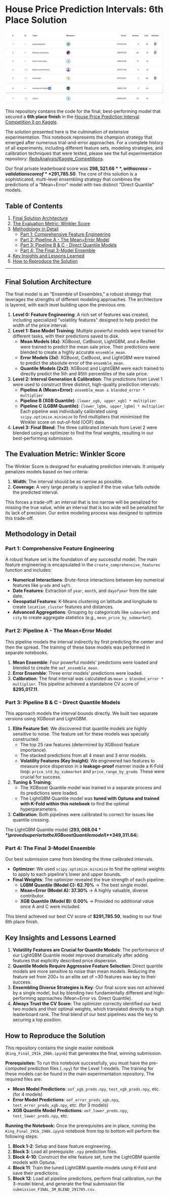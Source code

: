 # House Price Prediction Intervals: 6th Place Solution

<p align="center">
  <img src="Screenshot 2025-07-28 051058.png">
</p>

This repository contains the code for the final, best-performing model that secured a **6th place finish** in the [House Price Prediction Interval Competition II on Kaggle](https://www.kaggle.com/competitions/prediction-interval-competition-ii-house-price/leaderboard).

The solution presented here is the culmination of extensive experimentation. This notebook represents the champion strategy that emerged after numerous trial-and-error approaches. For a complete history of all experiments, including different feature sets, modeling strategies, and calibration techniques that were tested, please see the full experimentation repository: [RedsAnalysis/Kaggle_Competitions](https://github.com/RedsAnalysis/Kaggle_Competitions).

Our final private leaderboard score was **$298,521.66**, with a cross-validation score of **$291,785.50**. The core of this solution is a sophisticated, multi-level ensembling strategy that combines the predictions of a "Mean+Error" model with two distinct "Direct Quantile" models.

## Table of Contents
1. [Final Solution Architecture](#final-solution-architecture)
2. [The Evaluation Metric: Winkler Score](#the-evaluation-metric-winkler-score)
3. [Methodology in Detail](#methodology-in-detail)
    - [Part 1: Comprehensive Feature Engineering](#part-1-comprehensive-feature-engineering)
    - [Part 2: Pipeline A - The Mean+Error Model](#part-2-pipeline-a---the-meanerror-model)
    - [Part 3: Pipeline B & C - Direct Quantile Models](#part-3-pipeline-b--c---direct-quantile-models)
    - [Part 4: The Final 3-Model Ensemble](#part-4-the-final-3-model-ensemble)
4. [Key Insights and Lessons Learned](#key-insights-and-lessons-learned)
5. [How to Reproduce the Solution](#how-to-reproduce-the-solution)

---

## Final Solution Architecture

The final model is an "Ensemble of Ensembles," a robust strategy that leverages the strengths of different modeling approaches. The architecture is layered, with each level building upon the previous one.

1.  **Level 0: Feature Engineering**: A rich set of features was created, including specialized "volatility features" designed to help predict the width of the price interval.
2.  **Level 1: Base Model Training**: Multiple powerful models were trained for different tasks, with their predictions saved to disk.
    -   **Mean Models (4x)**: XGBoost, CatBoost, LightGBM, and a ResNet were trained to predict the mean sale price. Their predictions were blended to create a highly accurate `ensemble_mean`.
    -   **Error Models (3x)**: XGBoost, CatBoost, and LightGBM were trained to predict the absolute error of the `ensemble_mean`.
    -   **Quantile Models (2x2)**: XGBoost and LightGBM were each trained to directly predict the 5th and 95th percentiles of the sale price.
3.  **Level 2: Interval Generation & Calibration**: The predictions from Level 1 were used to construct three distinct, high-quality prediction intervals:
    -   **Pipeline A (Mean+Error)**: `ensemble_mean ± blended_error * multiplier`
    -   **Pipeline B (XGB Quantile)**: `[lower_xgb, upper_xgb] * multiplier`
    -   **Pipeline C (LGBM Quantile)**: `[lower_lgbm, upper_lgbm] * multiplier`
    Each pipeline was individually calibrated using `scipy.optimize.minimize` to find multipliers that minimized the Winkler score on out-of-fold (OOF) data.
4.  **Level 3: Final Blend**: The three calibrated intervals from Level 2 were blended using an optimizer to find the final weights, resulting in our best-performing submission.

## The Evaluation Metric: Winkler Score

The Winkler Score is designed for evaluating prediction intervals. It uniquely penalizes models based on two criteria:
1.  **Width**: The interval should be as narrow as possible.
2.  **Coverage**: A very large penalty is applied if the true value falls outside the predicted interval.

This forces a trade-off: an interval that is too narrow will be penalized for missing the true value, while an interval that is too wide will be penalized for its lack of precision. Our entire modeling process was designed to optimize this trade-off.

## Methodology in Detail

### Part 1: Comprehensive Feature Engineering

A robust feature set is the foundation of any successful model. The main feature engineering is encapsulated in the `create_comprehensive_features` function and includes:
- **Numerical Interactions**: Brute-force interactions between key numerical features like `grade` and `sqft`.
- **Date Features**: Extraction of `year`, `month`, and `dayofyear` from the sale date.
- **Geospatial Features**: K-Means clustering on latitude and longitude to create `location_cluster` features and distances.
- **Advanced Aggregations**: Grouping by categoricals like `submarket` and `city` to create aggregate statistics (e.g., `mean_price_by_submarket`).

### Part 2: Pipeline A - The Mean+Error Model

This pipeline models the interval indirectly by first predicting the center and then the spread. The training of these base models was performed in separate notebooks.
1.  **Mean Ensemble**: Four powerful models' predictions were loaded and blended to create the `oof_ensemble_mean`.
2.  **Error Ensemble**: Three error models' predictions were loaded.
3.  **Calibration**: The final interval was calculated as `mean ± blended_error * multiplier`. This pipeline achieved a standalone CV score of **$295,017.11**.

### Part 3: Pipeline B & C - Direct Quantile Models

This approach models the interval bounds directly. We built two separate versions using XGBoost and LightGBM.
1.  **Elite Feature Set**: We discovered that quantile models are highly sensitive to noise. The feature set for these models was specially constructed:
    - The top 25 raw features (determined by XGBoost feature importance).
    - The stacked predictions from all 4 mean and 3 error models.
    - **Volatility Features (Key Insight)**: We engineered two features to measure price dispersion in a **leakage-proof** manner inside a K-Fold loop: `price_std_by_submarket` and `price_range_by_grade`. These were crucial for success.
2.  **Tuning & Training**:
    - The XGBoost Quantile model was trained in a separate process and its predictions were loaded.
    - The LightGBM Quantile model was **tuned with Optuna and trained with K-Fold within this notebook** to find the optimal hyperparameters.
3.  **Calibration**: Both pipelines were calibrated to correct for issues like quantile crossing.

The LightGBM Quantile model (**$293,068.04**) proved superior to the XGBoost Quantile model (**$349,311.64**).

### Part 4: The Final 3-Model Ensemble

Our best submission came from blending the three calibrated intervals.
- **Optimizer**: We used `scipy.optimize.minimize` to find the optimal weights to apply to each pipeline's lower and upper bounds.
- **Final Weights**: The optimizer revealed the true strength of each pipeline:
    - **LGBM Quantile (Model C): 62.70%** -> The best single model.
    - **Mean+Error (Model A): 37.30%** -> A highly valuable, diverse contributor.
    - **XGB Quantile (Model B): 0.00%** -> Provided no additional value once A and C were included.

This blend achieved our best CV score of **$291,785.50**, leading to our final 6th place finish.

## Key Insights and Lessons Learned

1.  **Volatility Features are Crucial for Quantile Models**: The performance of our LightGBM Quantile model improved dramatically after adding features that explicitly described price dispersion.
2.  **Quantile Models Require Aggressive Feature Selection**: Direct quantile models are more sensitive to noise than mean models. Reducing the feature set from 200+ to an elite set of ~30 features was key to their success.
3.  **Ensembling Diverse Strategies is Key**: Our final score was not achieved by a single model, but by blending two fundamentally different and high-performing approaches (Mean+Error vs. Direct Quantile).
4.  **Always Trust the CV Score**: The optimizer correctly identified our best two models and their optimal weights, which translated directly to a high leaderboard rank. The final blend of our best pipelines was the key to securing a top position.

## How to Reproduce the Solution

This repository contains the single master notebook (`King_Final_291k_298k.ipynb`) that generates the final, winning submission.

**Prerequisites:**
To run this notebook successfully, you must have the pre-computed prediction files (`.npy`) for the Level 1 models. The training for these models can be found in the main experimentation repository. The required files are:
- **Mean Model Predictions**: `oof_xgb_preds.npy`, `test_xgb_preds.npy`, etc. (for 4 models)
- **Error Model Predictions**: `oof_error_preds_xgb.npy`, `test_error_preds_xgb.npy`, etc. (for 3 models)
- **XGB Quantile Model Predictions**: `oof_lower_preds.npy`, `test_lower_preds.npy`, etc.

**Running the Notebook:**
Once the prerequisites are in place, running the `King_Final_291k_298k.ipynb` notebook from top to bottom will perform the following steps:
1.  **Block 1-2**: Setup and base feature engineering.
2.  **Block 3**: Load all prerequisite `.npy` prediction files.
3.  **Block 4-10**: Construct the elite feature set, tune the LightGBM quantile models with Optuna.
4.  **Block 11**: Train the tuned LightGBM quantile models using K-Fold and save their predictions.
5.  **Block 12**: Load all pipeline predictions, perform final calibration, run the 3-model blend, and generate the final submission file `submission_FINAL_3M_BLEND_291785.csv`.
